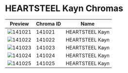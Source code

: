 # HEARTSTEEL Kayn Chromas

| Preview | Chroma ID | Name |
|---------|-----------|------|
| ![141021](https://raw.communitydragon.org/latest/plugins/rcp-be-lol-game-data/global/default/v1/champion-chroma-images/141/141021.png) | 141021 | HEARTSTEEL Kayn |
| ![141022](https://raw.communitydragon.org/latest/plugins/rcp-be-lol-game-data/global/default/v1/champion-chroma-images/141/141022.png) | 141022 | HEARTSTEEL Kayn |
| ![141023](https://raw.communitydragon.org/latest/plugins/rcp-be-lol-game-data/global/default/v1/champion-chroma-images/141/141023.png) | 141023 | HEARTSTEEL Kayn |
| ![141024](https://raw.communitydragon.org/latest/plugins/rcp-be-lol-game-data/global/default/v1/champion-chroma-images/141/141024.png) | 141024 | HEARTSTEEL Kayn |
| ![141025](https://raw.communitydragon.org/latest/plugins/rcp-be-lol-game-data/global/default/v1/champion-chroma-images/141/141025.png) | 141025 | HEARTSTEEL Kayn |